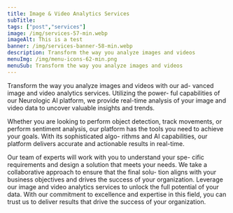 ```yaml
---
title: Image & Video Analytics Services
subTitle: 
tags: ["post","services"]
image: /img/services-57-min.webp
imageAlt: This is a test
banner: /img/services-banner-58-min.webp
description: Transform the way you analyze images and videos
menuImg: /img/menu-icons-62-min.png
menuSub: Transform the way you analyze images and videos
---
```


Transform the way you analyze images and videos with our ad- vanced image and video analytics services. Utilizing the power- ful capabilities of our Neurologic AI platform, we provide real-time analysis of your image and video data to uncover valuable insights and trends.


Whether you are looking to perform object detection, track movements, or perform sentiment analysis, our platform has the tools you need to achieve your goals. With its sophisticated algo- rithms and AI capabilities, our platform delivers accurate and actionable results in real-time.


Our team of experts will work with you to understand your spe- cific requirements and design a solution that meets your needs. We take a collaborative approach to ensure that the final solu- tion aligns with your business objectives and drives the success of your organization. Leverage our image and video analytics services to unlock the full potential of your data. With our commitment to excellence and expertise in this field, you can trust us to deliver results that drive the success of your organization.